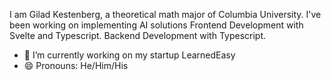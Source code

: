 I am Gilad Kestenberg, a theoretical math major of Columbia University. I've been working on implementing AI solutions 
Frontend Development with Svelte and Typescript.
Backend Development with Typescript.

- 🔭 I’m currently working on my startup LearnedEasy
- 😄 Pronouns: He/Him/His


<!--
**GKestenberg/GKestenberg** is a ✨ _special_ ✨ repository because its `README.md` (this file) appears on your GitHub profile.

Here are some ideas to get you started:

- 🔭 I’m currently working on LearnedEasy
- 🌱 I’m currently learning Haskell
- 👯 I’m looking to collaborate on 
- 🤔 I’m looking for help with ...
- 💬 Ask me about ...
- 📫 How to reach me: giladkestenberg@gmail.com
- 😄 Pronouns: He/Him/His
- ⚡ Fun fact: ...
-->
